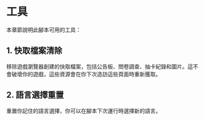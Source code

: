 # 工具

本章節說明此腳本可用的工具：

## 1. 快取檔案清除

移除遊戲瀏覽器創建的快取檔案，包括公告板、問卷調查、抽卡紀錄和圖片。這不會破壞你的遊戲，這些資源會在你下次造訪這些頁面時重新獲取。

## 2. 語言選擇重置

重置你記住的語言選擇，你可以在腳本下次運行時選擇新的語言。

